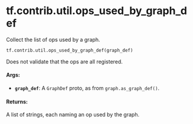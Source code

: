 <div itemscope itemtype="http://developers.google.com/ReferenceObject">
<meta itemprop="name" content="tf.contrib.util.ops_used_by_graph_def" />
<meta itemprop="path" content="Stable" />
</div>

# tf.contrib.util.ops_used_by_graph_def

Collect the list of ops used by a graph.

``` python
tf.contrib.util.ops_used_by_graph_def(graph_def)
```

<!-- Placeholder for "Used in" -->

Does not validate that the ops are all registered.

#### Args:


* <b>`graph_def`</b>: A `GraphDef` proto, as from `graph.as_graph_def()`.


#### Returns:

A list of strings, each naming an op used by the graph.
